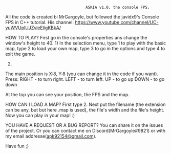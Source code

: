                                        ASKIA v1.0, the console FPS.

All the code is created bi MrGargoyle, but followed the javidx9's Console FPS in C++ tutorial.
His channel: https://www.youtube.com/channel/UC-yuWVUplUJZvieEligKBkA/

HOW TO PLAY?
First go in the console's properties ans change the window's height to 40.
1)
In the selection menu, type 1 to play with the basic map, type 2 to load your own map, type 3 to go in the options and type 4 to exit the game.

2)
The main position is X:8, Y:8 (you can change it in the code if you want).
Press:
RIGHT - to turn right.
LEFT  - to turn left.
UP    - to go up
DOWN  - to go down

At the top you can see your position, the FPS and the map.

HOW CAN I LOAD A MAP?
First type 2.
Next put the filename (the extension can be any, but but here .map is used), the file's width and the file's height.
Now you can play in your map! :)

YOU HAVE A REQUEST OR A BUG REPORT?
You can share it on the issues of the project. Or you can contact me on Discord(MrGargoyle#9821) or with my email addresse(apk92154@gmail.com).

Have fun ;)

